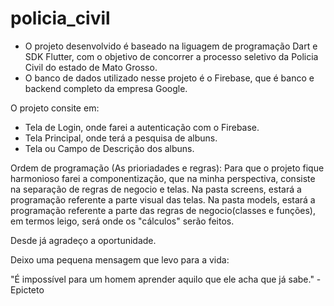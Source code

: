 # policia_civil

- O projeto desenvolvido é baseado na liguagem de programação Dart e SDK Flutter, com o objetivo de concorrer a processo seletivo da Policia Civil do estado de Mato Grosso. 
- O banco de dados utilizado nesse projeto é o Firebase, que é banco e backend completo da empresa Google.

O projeto consite em:
 - Tela de Login, onde farei a autenticação com o Firebase.
 - Tela Principal, onde terá a pesquisa de albuns.
 - Tela ou Campo de Descrição dos albuns.
 
 Ordem de programação (As prioriadades e regras):
 Para que o projeto fique harmonioso farei a componentização, que na minha perspectiva, consiste na separação de regras de negocio e telas.
 Na pasta screens, estará a programação referente a parte visual das telas.
 Na pasta models, estará a programação referente a parte das regras de negocio(classes e funções), em termos leigo, será onde os "cálculos" serão feitos.
 
 Desde já agradeço a oportunidade.
 
 Deixo uma pequena mensagem que levo para a vida:
 
 "É impossível para um homem aprender aquilo que ele acha que já sabe." - Epicteto 
